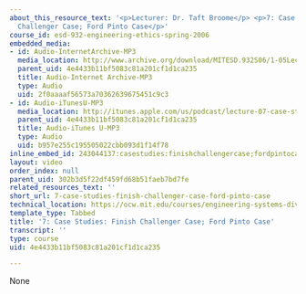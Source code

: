 ```yaml
---
about_this_resource_text: '<p>Lecturer: Dr. Taft Broome</p> <p>7: Case Studies: Finish
  Challenger Case; Ford Pinto Case</p>'
course_id: esd-932-engineering-ethics-spring-2006
embedded_media:
- id: Audio-InternetArchive-MP3
  media_location: http://www.archive.org/download/MITESD.932S06/1-05Lecture07_CaseStudies_FinishChallengerCaseFordPintoCase.mp3
  parent_uid: 4e4433b11bf5083c81a201cf1d1ca235
  title: Audio-Internet Archive-MP3
  type: Audio
  uid: 2f0aaaaf56573a70362639675451c9c3
- id: Audio-iTunesU-MP3
  media_location: http://itunes.apple.com/us/podcast/lecture-07-case-studies-finish/id341597867?i=63739040
  parent_uid: 4e4433b11bf5083c81a201cf1d1ca235
  title: Audio-iTunes U-MP3
  type: Audio
  uid: b957e255c195505022cbb093d1f14f78
inline_embed_id: 243044137:casestudies:finishchallengercase;fordpintocase90956398
layout: video
order_index: null
parent_uid: 302b3d5f22df459fd68b51faeb7bd7fe
related_resources_text: ''
short_url: 7-case-studies-finish-challenger-case-ford-pinto-case
technical_location: https://ocw.mit.edu/courses/engineering-systems-division/esd-932-engineering-ethics-spring-2006/audio-lectures/7-case-studies-finish-challenger-case-ford-pinto-case
template_type: Tabbed
title: '7: Case Studies: Finish Challenger Case; Ford Pinto Case'
transcript: ''
type: course
uid: 4e4433b11bf5083c81a201cf1d1ca235

---
```

None